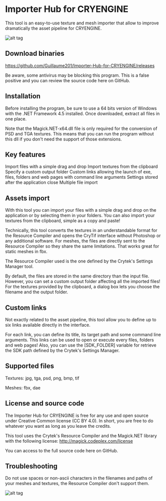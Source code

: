Importer Hub for CRYENGINE
==========================

This tool is an easy-to-use texture and mesh importer that allow to improve dramatically the asset pipeline for CRYENGINE.

![alt tag](http://www.guillaume-puyal.com/uploads/Mar-2014/ImporterHub_v0-1_screen2.png)

Download binaries
--
https://github.com/Guillaume201/Importer-Hub-for-CRYENGINE/releases

Be aware, some antivirus may be blocking this program. This is a false positive and you can review the source code here on GitHub. 

Installation
--
Before installing the program, be sure to use a 64 bits version of Windows with the .NET Framework 4.5 installed.
Once downloaded, extract all files in one place.

Note that the Magick.NET-x64.dll file is only required for the conversion of PSD and TGA textures. This means that you can run the program without this dll if you don't need the support of those extensions.

Key features
--
Import files with a simple drag and drop
Import textures from the clipboard
Specify a custom output folder
Custom links allowing the launch of exe, files, folders and web pages with command line arguments
Settings stored after the application close
Multiple file import

Assets import
--
With this tool you can import your files with a simple drag and drop on the application or by selecting them in your folders.
You can also import your textures from the clipboard, simple as a copy and paste!

Technically, this tool converts the textures in an understandable format for the Resource Compiler and opens the CryTif interface without Photoshop or any additional software.
For meshes, the files are directly sent to the Resource Compiler so they share the same limitations. That works great for static meshes in fbx.

The Resource Compiler used is the one defined by the Crytek's Settings Manager tool.

By default, the files are stored in the same directory than the input file. However, you can set a custom output folder affecting all the imported files!
For the textures provided by the clipboard, a dialog box lets you choose the filename and the output folder.

Custom links
--
Not exactly related to the asset pipeline, this tool allow you to define up to six links available directly in the interface.

For each link, you can define its title, its target path and some command line arguments.
This links can be used to open or execute every files, folders and web pages!
Also, you can use the [SDK_FOLDER] variable for retrieve the SDK path defined by the Crytek's Settings Manager.

Supported files
--
Textures: jpg, tga, psd, png, bmp, tif

Meshes: fbx, dae

License and source code
--
The Importer Hub for CRYENGINE is free for any use and open source under Creative Common license (CC BY 4.0).
In short, you are free to do whatever you want as long as you leave the credits.

This tool uses the Crytek's Resource Compiler and the Magick.NET library with the following license: http://magick.codeplex.com/license

You can access to the full source code here on GitHub.

Troubleshooting
--
Do not use spaces or non-ascii characters in the filenames and paths of your meshes and textures, the Resource Compiler don't support them.

![alt tag](http://www.guillaume-puyal.com/uploads/Mar-2014/ImporterHub_v0-1_screen.png)

